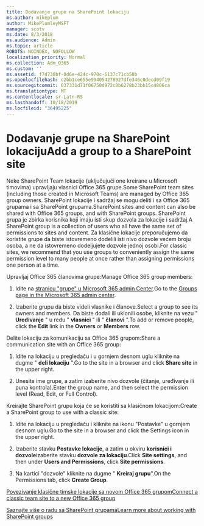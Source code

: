 ```yaml
---
title: Dodavanje grupe na SharePoint lokaciju
ms.author: mikeplum
author: MikePlumleyMSFT
manager: scotv
ms.date: 8/3/2018
ms.audience: Admin
ms.topic: article
ROBOTS: NOINDEX, NOFOLLOW
localization_priority: Normal
ms.collection: Adm_O365
ms.custom: ''
ms.assetid: f7d730bf-0d6e-424c-970c-6137c71cb50b
ms.openlocfilehash: c2bb1ce655e994054278927dfe346c0decd09f19
ms.sourcegitcommit: 037331d71f06750d972c0b6278b23bb15c4806ca
ms.translationtype: MT
ms.contentlocale: sr-Latn-RS
ms.lasthandoff: 10/18/2019
ms.locfileid: "36495225"
---
```

# <a name="add-a-group-to-a-sharepoint-site"></a><span data-ttu-id="80ac9-102">Dodavanje grupe na SharePoint lokaciju</span><span class="sxs-lookup"><span data-stu-id="80ac9-102">Add a group to a SharePoint site</span></span>

<span data-ttu-id="80ac9-103">Neke SharePoint Team lokacije (uključujući one kreirane u Microsoft timovima) upravljaju vlasnici Office 365 grupe.</span><span class="sxs-lookup"><span data-stu-id="80ac9-103">Some SharePoint team sites (including those created in Microsoft Teams) are managed by Office 365 group owners.</span></span> <span data-ttu-id="80ac9-104">SharePoint lokacije i sadržaj se mogu deliti i sa Office 365 grupama i sa SharePoint grupama.</span><span class="sxs-lookup"><span data-stu-id="80ac9-104">SharePoint sites and content can also be shared with Office 365 groups, and with SharePoint groups.</span></span> <span data-ttu-id="80ac9-105">SharePoint grupa je zbirka korisnika koji imaju isti skup dozvola za lokacije i sadržaj.</span><span class="sxs-lookup"><span data-stu-id="80ac9-105">A SharePoint group is a collection of users who all have the same set of permissions to sites and content.</span></span> <span data-ttu-id="80ac9-106">Za klasične lokacije preporučujemo da koristite grupe da biste istovremeno dodelili isti nivo dozvole većem broju osoba, a ne da istovremeno dodeljujete dozvole jednoj osobi.</span><span class="sxs-lookup"><span data-stu-id="80ac9-106">For classic sites, we recommend that you use groups to conveniently assign the same permission level to many people at once rather than assigning permissions one person at a time.</span></span>
  
<span data-ttu-id="80ac9-107">Upravljaj Office 365 članovima grupe:</span><span class="sxs-lookup"><span data-stu-id="80ac9-107">Manage Office 365 group members:</span></span>
  
1. <span data-ttu-id="80ac9-108">Idite na [stranicu "grupe" u Microsoft 365 admin Center](https://portal.office.com/adminportal/home#/groups).</span><span class="sxs-lookup"><span data-stu-id="80ac9-108">Go to the [Groups page in the Microsoft 365 admin center](https://portal.office.com/adminportal/home#/groups).</span></span>
    
2. <span data-ttu-id="80ac9-109">Izaberite grupu da biste videli vlasnike i članove.</span><span class="sxs-lookup"><span data-stu-id="80ac9-109">Select a group to see its owners and members.</span></span> <span data-ttu-id="80ac9-110">Da biste dodali ili uklonili osobe, kliknite na vezu " **Uređivanje** " u redu " **vlasnici** " ili " **članovi** ".</span><span class="sxs-lookup"><span data-stu-id="80ac9-110">To add or remove people, click the **Edit** link in the **Owners** or **Members** row.</span></span> 
    
<span data-ttu-id="80ac9-111">Delite lokaciju za komunikaciju sa Office 365 grupom:</span><span class="sxs-lookup"><span data-stu-id="80ac9-111">Share a communication site with an Office 365 group:</span></span>
  
1. <span data-ttu-id="80ac9-112">Idite na lokaciju u pregledaču i u gornjem desnom uglu kliknite na dugme " **deli lokaciju** ".</span><span class="sxs-lookup"><span data-stu-id="80ac9-112">Go to the site in a browser and click **Share site** in the upper right.</span></span> 
    
2. <span data-ttu-id="80ac9-113">Unesite ime grupe, a zatim izaberite nivo dozvole (čitanje, uređivanje ili puna kontrola).</span><span class="sxs-lookup"><span data-stu-id="80ac9-113">Enter the group name, and then select the permission level (Read, Edit, or Full Control).</span></span>
    
<span data-ttu-id="80ac9-114">Kreirajte SharePoint grupu koja će se koristiti sa klasičnom lokacijom:</span><span class="sxs-lookup"><span data-stu-id="80ac9-114">Create a SharePoint group to use with a classic site:</span></span>
  
1. <span data-ttu-id="80ac9-115">Idite na lokaciju u pregledaču i kliknite na ikonu "Postavke" u gornjem desnom uglu.</span><span class="sxs-lookup"><span data-stu-id="80ac9-115">Go to the site in a browser and click the Settings icon in the upper right.</span></span>
    
2. <span data-ttu-id="80ac9-116">Izaberite stavku **Postavke lokacije**, a zatim u okviru **korisnici i dozvole**izaberite stavku **dozvole za lokaciju**.</span><span class="sxs-lookup"><span data-stu-id="80ac9-116">Click **Site settings**, and then under **Users and Permissions**, click **Site permissions**.</span></span>
    
3. <span data-ttu-id="80ac9-117">Na kartici "dozvole" kliknite na dugme " **Kreiraj grupu**".</span><span class="sxs-lookup"><span data-stu-id="80ac9-117">On the Permissions tab, click **Create Group**.</span></span>
    
[<span data-ttu-id="80ac9-118">Povezivanje klasične timske lokacije sa novom Office 365 grupom</span><span class="sxs-lookup"><span data-stu-id="80ac9-118">Connect a classic team site to a new Office 365 group</span></span>](https://go.microsoft.com/fwlink/?linkid=2008654)
  
[<span data-ttu-id="80ac9-119">Saznajte više o radu sa SharePoint grupama</span><span class="sxs-lookup"><span data-stu-id="80ac9-119">Learn more about working with SharePoint groups</span></span>](https://go.microsoft.com/fwlink/?linkid=874658)
  

